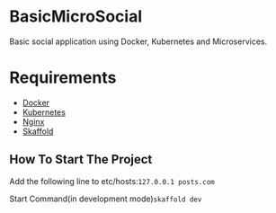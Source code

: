 # BasicMicroSocial
Basic social application using Docker, Kubernetes and Microservices.

# Requirements

-   [Docker](https://www.docker.com/get-started)
-   [Kubernetes](https://docs.docker.com/desktop/kubernetes)
-   [Nginx](https://kubernetes.github.io/ingress-nginx/deploy/#quick-start)
-   [Skaffold](https://skaffold.dev/)

## How To Start The Project

Add the following line to etc/hosts:`127.0.0.1 posts.com`

Start Command(in development mode)`skaffold dev`
